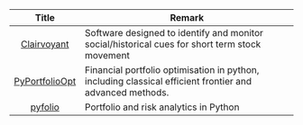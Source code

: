 | Title | Remark |
| :----: | -----|
| [Clairvoyant](https://github.com/anfederico/Clairvoyant)|Software designed to identify and monitor social/historical cues for short term stock movement|
|[PyPortfolioOpt](https://github.com/robertmartin8/PyPortfolioOpt)|Financial portfolio optimisation in python, including classical efficient frontier and advanced methods.|
|[pyfolio](https://github.com/quantopian/pyfolio)|Portfolio and risk analytics in Python|


